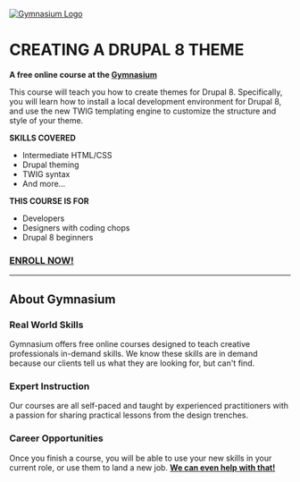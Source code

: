 [![Gymnasium Logo](https://cdn.rawgit.com/gymnasium/gymnasium.github.io/master/assets/GYM-logo.svg)](http://thegymnasium.com)

# CREATING A DRUPAL 8 THEME

**A free online course at the [Gymnasium](http://thegymnasium.com)**

This course will teach you how to create themes for Drupal 8. Specifically, you will learn how to install a local development environment for Drupal 8, and use the new TWIG templating engine to customize the structure and style of your theme.

**SKILLS COVERED**
- Intermediate HTML/CSS
- Drupal theming
- TWIG syntax
- And more…

**THIS COURSE IS FOR**

- Developers
- Designers with coding chops
- Drupal 8 beginners


### [ENROLL NOW!](http://thegymnasium.com/courses/GYM/009/0/about)

---

## About Gymnasium


### Real World Skills

Gymnasium offers free online courses designed to teach creative professionals in-demand skills. We know these skills are in demand because our clients tell us what they are looking for, but can't find.


### Expert Instruction

Our courses are all self-paced and taught by experienced practitioners with a passion for sharing practical lessons from the design trenches.

### Career Opportunities

Once you finish a course, you will be able to use your new skills in your current role, or use them to land a new job. [**We can even help with that!**](http://aquent.com/find-work/?utm_source=thegymnasium&utm_medium=github&utm_campaign=readmejobs)

